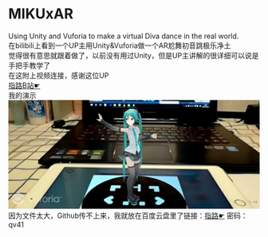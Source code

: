 # MIKUxAR
Using Unity and Vuforia to make a virtual Diva dance in the real world.<br>
在bilibili上看到一个UP主用Unity&Vuforia做一个AR尬舞初音跳极乐净土<br>
觉得很有意思就跟着做了，以前没有用过Unity，但是UP主讲解的很详细可以说是手把手教学了<br>
在这附上视频连接，感谢这位UP<br>
[指路B站☛](https://www.bilibili.com/video/av11530751/ "( ゜▽゜)つロ 乾杯~")<br>
我的演示<br>
[![demopic](https://github.com/little0hedgehog/MIKUxAR/raw/master/demopic.png)](https://m.weibo.cn/status/4161284524102471?sourceType=qq&from=1079495010&wm=9006_2001&featurecode=newtitle "点击去观看演示视频")<br>
因为文件太大，Github传不上来，我就放在百度云盘里了链接：[指路☛](http://pan.baidu.com/s/1eRDSIdk) 密码：qv41<br>
